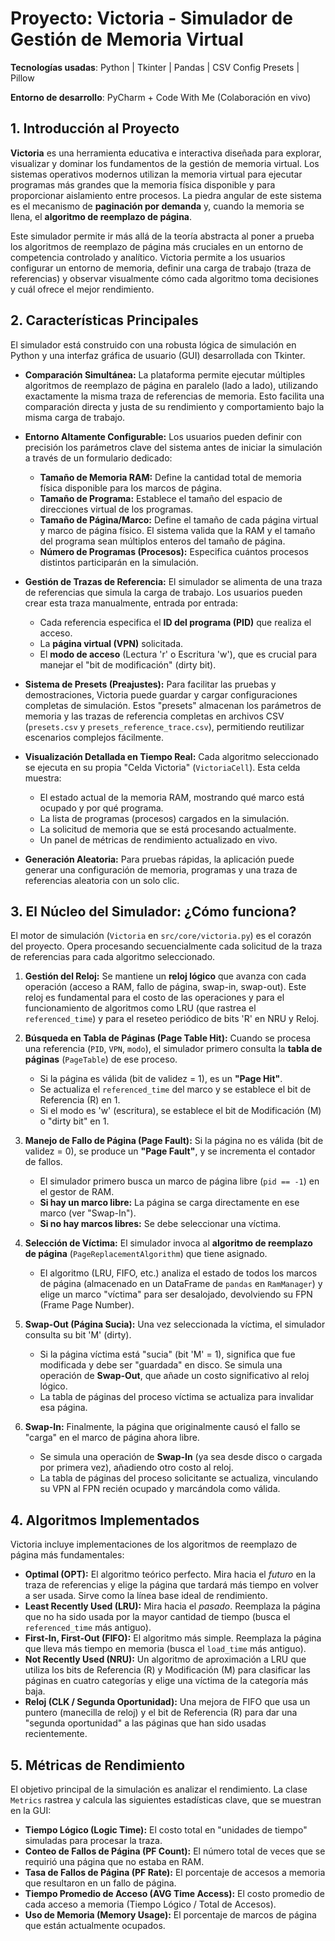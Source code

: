 # Proyecto: Victoria - Simulador de Gestión de Memoria Virtual
**Tecnologías usadas**: Python | Tkinter | Pandas | CSV Config Presets | Pillow

**Entorno de desarrollo**: PyCharm + Code With Me (Colaboración en vivo)

## 1. Introducción al Proyecto

**Victoria** es una herramienta educativa e interactiva diseñada para explorar, visualizar y dominar los fundamentos de la gestión de memoria virtual. Los sistemas operativos modernos utilizan la memoria virtual para ejecutar programas más grandes que la memoria física disponible y para proporcionar aislamiento entre procesos. La piedra angular de este sistema es el mecanismo de **paginación por demanda** y, cuando la memoria se llena, el **algoritmo de reemplazo de página**.

Este simulador permite ir más allá de la teoría abstracta al poner a prueba los algoritmos de reemplazo de página más cruciales en un entorno de competencia controlado y analítico. Victoria permite a los usuarios configurar un entorno de memoria, definir una carga de trabajo (traza de referencias) y observar visualmente cómo cada algoritmo toma decisiones y cuál ofrece el mejor rendimiento.

## 2. Características Principales

El simulador está construido con una robusta lógica de simulación en Python y una interfaz gráfica de usuario (GUI) desarrollada con Tkinter.

* **Comparación Simultánea:** La plataforma permite ejecutar múltiples algoritmos de reemplazo de página en paralelo (lado a lado), utilizando exactamente la misma traza de referencias de memoria. Esto facilita una comparación directa y justa de su rendimiento y comportamiento bajo la misma carga de trabajo.

* **Entorno Altamente Configurable:** Los usuarios pueden definir con precisión los parámetros clave del sistema antes de iniciar la simulación a través de un formulario dedicado:
    * **Tamaño de Memoria RAM:** Define la cantidad total de memoria física disponible para los marcos de página.
    * **Tamaño de Programa:** Establece el tamaño del espacio de direcciones virtual de los programas.
    * **Tamaño de Página/Marco:** Define el tamaño de cada página virtual y marco de página físico. El sistema valida que la RAM y el tamaño del programa sean múltiplos enteros del tamaño de página.
    * **Número de Programas (Procesos):** Especifica cuántos procesos distintos participarán en la simulación.

* **Gestión de Trazas de Referencia:** El simulador se alimenta de una traza de referencias que simula la carga de trabajo. Los usuarios pueden crear esta traza manualmente, entrada por entrada:
    * Cada referencia especifica el **ID del programa (PID)** que realiza el acceso.
    * La **página virtual (VPN)** solicitada.
    * El **modo de acceso** (Lectura 'r' o Escritura 'w'), que es crucial para manejar el "bit de modificación" (dirty bit).

* **Sistema de Presets (Preajustes):** Para facilitar las pruebas y demostraciones, Victoria puede guardar y cargar configuraciones completas de simulación. Estos "presets" almacenan los parámetros de memoria y las trazas de referencia completas en archivos CSV (`presets.csv` y `presets_reference_trace.csv`), permitiendo reutilizar escenarios complejos fácilmente.

* **Visualización Detallada en Tiempo Real:** Cada algoritmo seleccionado se ejecuta en su propia "Celda Victoria" (`VictoriaCell`). Esta celda muestra:
    * El estado actual de la memoria RAM, mostrando qué marco está ocupado y por qué programa.
    * La lista de programas (procesos) cargados en la simulación.
    * La solicitud de memoria que se está procesando actualmente.
    * Un panel de métricas de rendimiento actualizado en vivo.

* **Generación Aleatoria:** Para pruebas rápidas, la aplicación puede generar una configuración de memoria, programas y una traza de referencias aleatoria con un solo clic.

## 3. El Núcleo del Simulador: ¿Cómo funciona?

El motor de simulación (`Victoria` en `src/core/victoria.py`) es el corazón del proyecto. Opera procesando secuencialmente cada solicitud de la traza de referencias para cada algoritmo seleccionado.

1.  **Gestión del Reloj:** Se mantiene un **reloj lógico** que avanza con cada operación (acceso a RAM, fallo de página, swap-in, swap-out). Este reloj es fundamental para el costo de las operaciones y para el funcionamiento de algoritmos como LRU (que rastrea el `referenced_time`) y para el reseteo periódico de bits 'R' en NRU y Reloj.

2.  **Búsqueda en Tabla de Páginas (Page Table Hit):** Cuando se procesa una referencia (`PID`, `VPN`, `modo`), el simulador primero consulta la **tabla de páginas** (`PageTable`) de ese proceso.
    * Si la página es válida (bit de validez = 1), es un **"Page Hit"**.
    * Se actualiza el `referenced_time` del marco y se establece el bit de Referencia (R) en 1.
    * Si el modo es 'w' (escritura), se establece el bit de Modificación (M) o "dirty bit" en 1.

3.  **Manejo de Fallo de Página (Page Fault):** Si la página no es válida (bit de validez = 0), se produce un **"Page Fault"**, y se incrementa el contador de fallos.
    * El simulador primero busca un marco de página libre (`pid == -1`) en el gestor de RAM.
    * **Si hay un marco libre:** La página se carga directamente en ese marco (ver "Swap-In").
    * **Si no hay marcos libres:** Se debe seleccionar una víctima.

4.  **Selección de Víctima:** El simulador invoca al **algoritmo de reemplazo de página** (`PageReplacementAlgorithm`) que tiene asignado.
    * El algoritmo (LRU, FIFO, etc.) analiza el estado de todos los marcos de página (almacenado en un DataFrame de `pandas` en `RamManager`) y elige un marco "víctima" para ser desalojado, devolviendo su FPN (Frame Page Number).

5.  **Swap-Out (Página Sucia):** Una vez seleccionada la víctima, el simulador consulta su bit 'M' (dirty).
    * Si la página víctima está "sucia" (bit 'M' = 1), significa que fue modificada y debe ser "guardada" en disco. Se simula una operación de **Swap-Out**, que añade un costo significativo al reloj lógico.
    * La tabla de páginas del proceso víctima se actualiza para invalidar esa página.

6.  **Swap-In:** Finalmente, la página que originalmente causó el fallo se "carga" en el marco de página ahora libre.
    * Se simula una operación de **Swap-In** (ya sea desde disco o cargada por primera vez), añadiendo otro costo al reloj.
    * La tabla de páginas del proceso solicitante se actualiza, vinculando su VPN al FPN recién ocupado y marcándola como válida.

## 4. Algoritmos Implementados

Victoria incluye implementaciones de los algoritmos de reemplazo de página más fundamentales:

* **Optimal (OPT):** El algoritmo teórico perfecto. Mira hacia el *futuro* en la traza de referencias y elige la página que tardará más tiempo en volver a ser usada. Sirve como la línea base ideal de rendimiento.
* **Least Recently Used (LRU):** Mira hacia el *pasado*. Reemplaza la página que no ha sido usada por la mayor cantidad de tiempo (busca el `referenced_time` más antiguo).
* **First-In, First-Out (FIFO):** El algoritmo más simple. Reemplaza la página que lleva más tiempo en memoria (busca el `load_time` más antiguo).
* **Not Recently Used (NRU):** Un algoritmo de aproximación a LRU que utiliza los bits de Referencia (R) y Modificación (M) para clasificar las páginas en cuatro categorías y elige una víctima de la categoría más baja.
* **Reloj (CLK / Segunda Oportunidad):** Una mejora de FIFO que usa un puntero (manecilla de reloj) y el bit de Referencia (R) para dar una "segunda oportunidad" a las páginas que han sido usadas recientemente.

## 5. Métricas de Rendimiento

El objetivo principal de la simulación es analizar el rendimiento. La clase `Metrics` rastrea y calcula las siguientes estadísticas clave, que se muestran en la GUI:

* **Tiempo Lógico (Logic Time):** El costo total en "unidades de tiempo" simuladas para procesar la traza.
* **Conteo de Fallos de Página (PF Count):** El número total de veces que se requirió una página que no estaba en RAM.
* **Tasa de Fallos de Página (PF Rate):** El porcentaje de accesos a memoria que resultaron en un fallo de página.
* **Tiempo Promedio de Acceso (AVG Time Access):** El costo promedio de cada acceso a memoria (Tiempo Lógico / Total de Accesos).
* **Uso de Memoria (Memory Usage):** El porcentaje de marcos de página que están actualmente ocupados.
